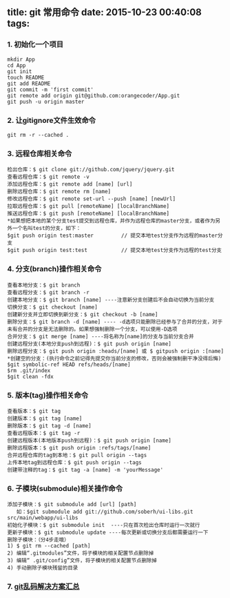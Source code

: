 title: git 常用命令
date: 2015-10-23 00:40:08
tags:
---
### 1. 初始化一个项目
	mkdir App
	cd App
	git init
	touch README
	git add README
	git commit -m 'first commit'
	git remote add origin git@github.com:orangecoder/App.git
	git push -u origin master

### 2. 让gitignore文件生效命令
	git rm -r --cached .

### 3. 远程仓库相关命令
	检出仓库：$ git clone git://github.com/jquery/jquery.git
	查看远程仓库：$ git remote -v
	添加远程仓库：$ git remote add [name] [url]
	删除远程仓库：$ git remote rm [name]
	修改远程仓库：$ git remote set-url --push [name] [newUrl]
	拉取远程仓库：$ git pull [remoteName] [localBranchName]
	推送远程仓库：$ git push [remoteName] [localBranchName]
	*如果想把本地的某个分支test提交到远程仓库，并作为远程仓库的master分支，或者作为另外一个名叫test的分支，如下：
	$git push origin test:master         // 提交本地test分支作为远程的master分支
	$git push origin test:test           // 提交本地test分支作为远程的test分支

### 4. 分支(branch)操作相关命令
	查看本地分支：$ git branch
	查看远程分支：$ git branch -r
	创建本地分支：$ git branch [name] ----注意新分支创建后不会自动切换为当前分支
	切换分支：$ git checkout [name]
	创建新分支并立即切换到新分支：$ git checkout -b [name]
	删除分支：$ git branch -d [name] ---- -d选项只能删除已经参与了合并的分支，对于未有合并的分支是无法删除的。如果想强制删除一个分支，可以使用-D选项
	合并分支：$ git merge [name] ----将名称为[name]的分支与当前分支合并
	创建远程分支(本地分支push到远程)：$ git push origin [name]
	删除远程分支：$ git push origin :heads/[name] 或 $ gitpush origin :[name]
	*创建空的分支：(执行命令之前记得先提交你当前分支的修改，否则会被强制删干净没得后悔)
	$git symbolic-ref HEAD refs/heads/[name]
	$rm .git/index
	$git clean -fdx

### 5. 版本(tag)操作相关命令
	查看版本：$ git tag
	创建版本：$ git tag [name]
	删除版本：$ git tag -d [name]
	查看远程版本：$ git tag -r
	创建远程版本(本地版本push到远程)：$ git push origin [name]
	删除远程版本：$ git push origin :refs/tags/[name]
	合并远程仓库的tag到本地：$ git pull origin --tags
	上传本地tag到远程仓库：$ git push origin --tags
	创建带注释的tag：$ git tag -a [name] -m 'yourMessage'

### 6. 子模块(submodule)相关操作命令
	添加子模块：$ git submodule add [url] [path]
	   如：$git submodule add git://github.com/soberh/ui-libs.git src/main/webapp/ui-libs
	初始化子模块：$ git submodule init  ----只在首次检出仓库时运行一次就行
	更新子模块：$ git submodule update ----每次更新或切换分支后都需要运行一下
	删除子模块：（分4步走哦）
	1) $ git rm --cached [path]
	2) 编辑“.gitmodules”文件，将子模块的相关配置节点删除掉
	3) 编辑“ .git/config”文件，将子模块的相关配置节点删除掉
	4) 手动删除子模块残留的目录

### 7. [git乱码解决方案汇总](https://gist.github.com/vkyii/1079783)

